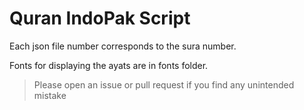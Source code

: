 # Quran IndoPak Script

Each json file number corresponds to the sura number.

Fonts for displaying the ayats are in fonts folder.

> Please open an issue or pull request if you find any unintended mistake